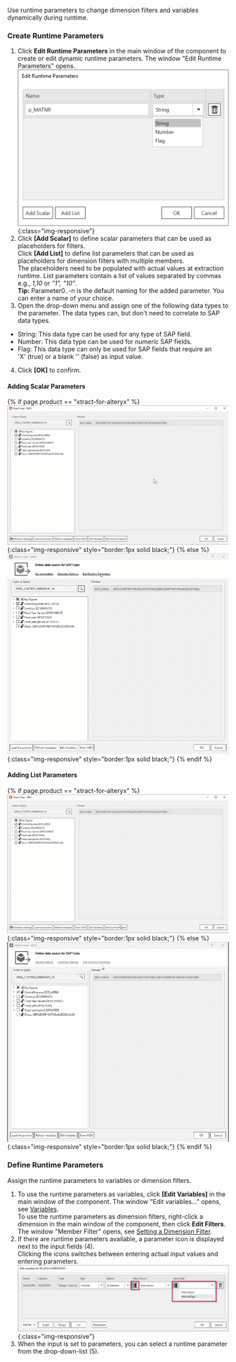 
Use runtime parameters to change dimension filters and variables dynamically during runtime.<br>

### Create Runtime Parameters 

1. Click **Edit Runtime Parameters** in the main window of the component to create or edit dynamic runtime parameters.
The window "Edit Runtime Parameters" opens.<br>
![Add parameters](/img/content/edit-runtime-parameters-list.png){:class="img-responsive"}<br> 
2. Click **[Add Scalar]** to define scalar parameters that can be used as placeholders for filters.<br>
Click **[Add List]** to define list parameters that can be used as placeholders for dimension filters with multiple members.<br>
The placeholders need to be populated with actual values at extraction runtime. List parameters contain a list of values separated by commas e.g., *1,10* or *"1", "10"*.<br>
**Tip:** Parameter0..-n is the default naming for the added parameter. You can enter a name of your choice.<br>
3. Open the drop-down menu and assign one of the following data types to the parameter. The data types can, but don't need to correlate to SAP data types. 
- String: This data type can be used for any type of SAP field.
- Number: This data type can be used for numeric SAP fields.
- Flag: This data type can only be used for SAP fields that require an 'X'&nbsp;(true) or a blank ''&nbsp;(false) as input value.<br>
4. Click **[OK]** to confirm.

#### Adding Scalar Parameters
{% if page.product == "xtract-for-alteryx" %} ![Add Scalar](/img/content/xfa/xfa_scalar_2.gif){:class="img-responsive" style="border:1px solid black;"}
{% else %} ![Add Scalar](/img/content/bwcube_scalar_param_bw.gif){:class="img-responsive" style="border:1px solid black;"}
{% endif %}<br>


#### Adding List Parameters

{% if page.product == "xtract-for-alteryx" %} ![Add List](/img/content/xfa/xfa_list_param.gif){:class="img-responsive" style="border:1px solid black;"}
{% else %} ![Add List](/img/content/bwcube_list_param.gif){:class="img-responsive" style="border:1px solid black;"}
{% endif %}<br>


### Define Runtime Parameters

Assign the runtime parameters to variables or dimension filters.

1. To use the runtime parameters as variables, click **[Edit Variables]** in the main window of the component. The window "Edit variables..." opens, see [Variables](./variables).<br> 
To use the runtime parameters as dimension filters, right-click a dimension in the main window of the component, then click **Edit Filters**. The window "Member Filter" opens, see [Setting a Dimension Filter](./bw-cube-extraction-define#setting-a-dimension-filter).<br> 
2. If there are runtime parameters available, a parameter icon is displayed next to the input fields (4). <br>
Clicking the icons switches between entering actual input values and entering parameters.<br>
![Selection With Parameters](/img/content/bwcube-parameters.png){:class="img-responsive"}
3. When the input is set to parameters, you can select a runtime parameter from the drop-down-list (5).

